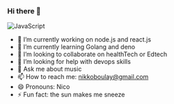 ### Hi there 👋

![JavaScript](https://img.shields.io/badge/javascript-%23323330.svg?style=for-the-badge&logo=javascript&logoColor=%23F7DF1E)



- 🔭 I’m currently working on node.js and react.js
- 🌱 I’m currently learning Golang and deno
- 👯 I’m looking to collaborate on healthTech or Edtech
- 🤔 I’m looking for help with devops skills
- 💬 Ask me about music 
- 📫 How to reach me: nikkoboulay@gmail.com
- 😄 Pronouns: Nico
- ⚡ Fun fact: the sun makes me sneeze
